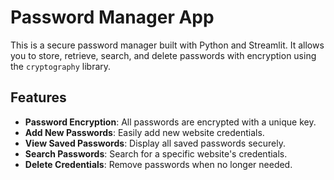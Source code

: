 # Password Manager App
This is a secure password manager built with Python and Streamlit. It allows you to store, retrieve, search, and delete passwords with encryption using the `cryptography` library.

## Features

- **Password Encryption**: All passwords are encrypted with a unique key.
- **Add New Passwords**: Easily add new website credentials.
- **View Saved Passwords**: Display all saved passwords securely.
- **Search Passwords**: Search for a specific website's credentials.
- **Delete Credentials**: Remove passwords when no longer needed.
